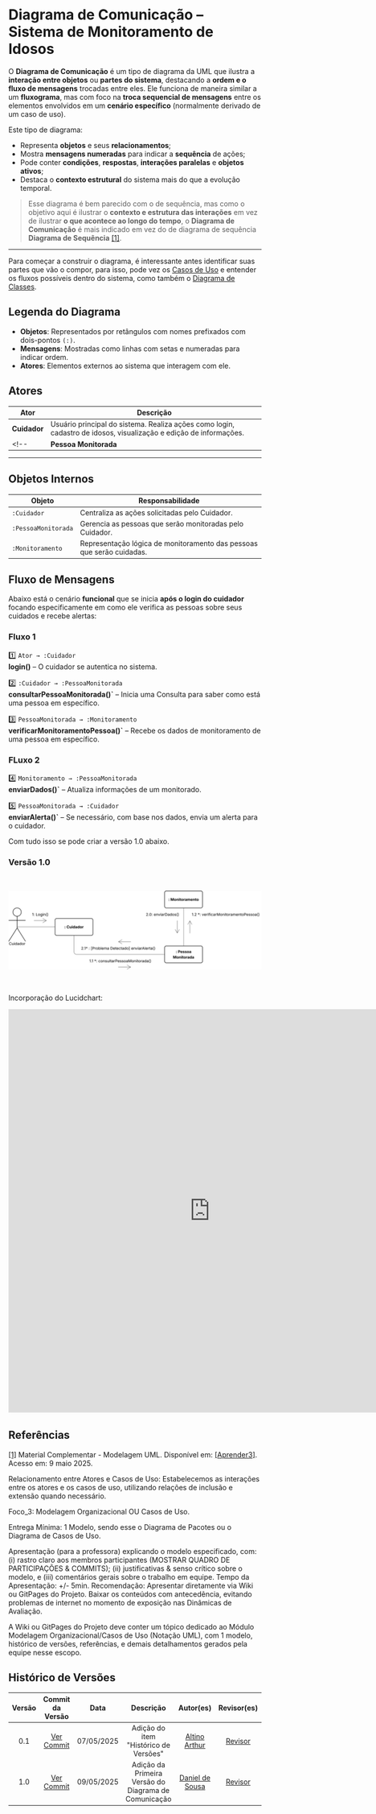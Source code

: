 # Diagrama de Comunicação – Sistema de Monitoramento de Idosos

O **Diagrama de Comunicação** é um tipo de diagrama da UML que ilustra a **interação entre objetos** ou **partes do sistema**, destacando a **ordem e o fluxo de mensagens** trocadas entre eles. Ele funciona de maneira similar a um **fluxograma**, mas com foco na **troca sequencial de mensagens** entre os elementos envolvidos em um **cenário específico** (normalmente derivado de um caso de uso).

Este tipo de diagrama:

- Representa **objetos** e seus **relacionamentos**;
- Mostra **mensagens numeradas** para indicar a **sequência** de ações;
- Pode conter **condições**, **respostas**, **interações paralelas** e **objetos ativos**;
- Destaca o **contexto estrutural** do sistema mais do que a evolução temporal.

> Esse diagrama é bem parecido com o de sequência, mas como o objetivo aqui é ilustrar o **contexto e estrutura das interações** em vez de ilustrar **o que acontece ao longo do tempo**, o **Diagrama de Comunicação** é mais indicado em vez do de diagrama de sequência **Diagrama de Sequência** [[1]](#ref1).

---

Para começar a construir o diagrama, é interessante antes identificar suas partes que vão o compor, para isso, pode vez os [Casos de Uso](2.3.1.CasosDeUso.md) e entender os fluxos possíveis dentro do sistema, como também o [Diagrama de Classes](2.1.ModelagemEstatica.md).

## Legenda do Diagrama

- **Objetos**: Representados por retângulos com nomes prefixados com dois-pontos `(:)`.
- **Mensagens**: Mostradas como linhas com setas e numeradas para indicar ordem.
- **Atores**: Elementos externos ao sistema que interagem com ele.

## Atores

| Ator                  | Descrição                                                                 |
|-----------------------|---------------------------------------------------------------------------|
| **Cuidador**          | Usuário principal do sistema. Realiza ações como login, cadastro de idosos, visualização e edição de informações. |
<!--| **Pessoa Monitorada** | Idoso que carrega o dispositivo. Seu papel é passivo, enviando dados automaticamente ao sistema. |-->

---

## Objetos Internos 

| Objeto                   | Responsabilidade |
|--------------------------|------------------|
| `:Cuidador`              | Centraliza as ações solicitadas pelo Cuidador. |
| `:PessoaMonitorada`      | Gerencia as pessoas que serão monitoradas pelo Cuidador. |
| `:Monitoramento`         | Representação lógica de monitoramento das pessoas que serão cuidadas. |


## Fluxo de Mensagens

Abaixo está o cenário **funcional** que se inicia **após o login do cuidador** focando especificamente em como ele verifica as pessoas sobre seus cuidados e recebe alertas:

### Fluxo 1

1️⃣ `Ator → :Cuidador`  
**login()** – O cuidador se autentica no sistema.

2️⃣ `:Cuidador → :PessoaMonitorada`  
**consultarPessoaMonitorada()`** – Inicia uma Consulta para saber como está uma pessoa em específico.

3️⃣ `PessoaMonitorada → :Monitoramento`  
**verificarMonitoramentoPessoa()`** – Recebe os dados de monitoramento de uma pessoa em específico.

### FLuxo 2

4️⃣ `Monitoramento → :PessoaMonitorada`  
**enviarDados()`** – Atualiza informações de um monitorado.

5️⃣ `PessoaMonitorada → :Cuidador`  
**enviarAlerta()`** – Se necessário, com base nos dados, envia um alerta para o cuidador.

Com tudo isso se pode criar a versão 1.0 abaixo.

### Versão 1.0

<br/>

![casosV1.0](../assets/comunicacaoV1.svg)

<br/>

Incorporação do Lucidchart:

<iframe style="border: 1px solid rgba(0, 0, 0, 0.1);" width="800" height="800" src="https://lucid.app/documents/embedded/73f1fded-358c-41e2-b669-7e7e0159d7b1" id="33~dyJP3TMCZ" allowfullscreen></iframe>

## Referências 

<a id="ref1"></a>
[[1]](#diagrama-de-classes) Material Complementar - Modelagem UML. Disponível em: [[Aprender3]](https://aprender3.unb.br/pluginfile.php/3075176/mod_page/content/1/Material%20Complementar%20T%C3%B3pico%202%20-%20DSW%20-%20Modelagem%20A.zip). Acesso em: 9 maio 2025.





Relacionamento entre Atores e Casos de Uso: Estabelecemos as interações entre os atores e os casos de uso, utilizando relações de inclusão e extensão quando necessário.

Foco_3: Modelagem Organizacional OU Casos de Uso.

Entrega Mínima: 1 Modelo, sendo esse o Diagrama de Pacotes ou o Diagrama de Casos de Uso.

Apresentação (para a professora) explicando o modelo especificado, com: (i) rastro claro aos membros participantes (MOSTRAR QUADRO DE PARTICIPAÇÕES & COMMITS); (ii) justificativas & senso crítico sobre o modelo, e (iii) comentários gerais sobre o trabalho em equipe. Tempo da Apresentação: +/- 5min. Recomendação: Apresentar diretamente via Wiki ou GitPages do Projeto. Baixar os conteúdos com antecedência, evitando problemas de internet no momento de exposição nas Dinâmicas de Avaliação.

A Wiki ou GitPages do Projeto deve conter um tópico dedicado ao Módulo Modelagem Organizacional/Casos de Uso (Notação UML), com 1 modelo, histórico de versões, referências, e demais detalhamentos gerados pela equipe nesse escopo.

## Histórico de Versões

| Versão | Commit da Versão | Data       | Descrição                                           | Autor(es)                                                  | Revisor(es)                                  | Descrição da Revisão              | Commit da Revisão        |
|:------:|:----------------:|:----------:|:---------------------------------------------------:|:-----------------------------------------------------------:|:--------------------------------------------:|:-------------------------------:|:-------------------------------:|
| 0.1    | [Ver Commit](https://github.com/)         | 07/05/2025 | Adição do item "Histórico de Versões"      | [Altino Arthur](https://github.com/arthurrochamoreira)      | [Revisor](https://github.com/)               |  *(Inserir observações da revisão)*  | [Ver Commit](https://github.com/) |
| 1.0    | [Ver Commit](https://github.com/UnBArqDsw2025-1-Turma01/2025.1-T01-_G1_Embarcado_Entrega_02/commit/ce6afa8a8a9d0042aff331db15fbf34bf477a6e3) | 09/05/2025 | Adição da Primeira Versão do Diagrama de Comunicação | [Daniel de Sousa](https://github.com/daniel-de-sousa)       | [Revisor](https://github.com/)               |           *(Inserir observações da revisão)*                       | [Ver Commit](https://github.com/) | 

<!-- Copie a descomente linha abaixo para adicionar novas versões -->

<!-- |        |                  |            |                                                     |                                                           |                                              |                                 |                                 | -->
